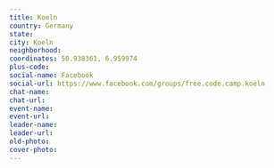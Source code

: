 ```yaml
---
title: Koeln
country: Germany
state: 
city: Koeln
neighborhood: 
coordinates: 50.938361, 6.959974
plus-code:
social-name: Facebook
social-url: https://www.facebook.com/groups/free.code.camp.koeln
chat-name:
chat-url:
event-name:
event-url:
leader-name:
leader-url:
old-photo: 
cover-photo:
---
```

